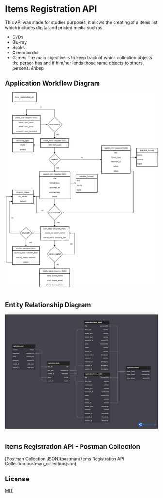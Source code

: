 # Items Registration API

This API was made for studies purposes, it allows the creating of a items list which includes digital and printed media such as:
- DVDs
- Blu-ray
- Books
- Comic books
- Games
The main objective is to keep track of which collection objects the person has and if him/her lends those same objects to others persons.
&nbsp

## Application Workflow Diagram

<div style="display: inline-block;">
 <img title="Application Workflow Diagram" alt="Application Workflow Diagram" align="center" src="img/items_register_api.drawio.png">
</div>
&nbsp

## Entity Relationship Diagram

<div style="display: inline-block;">
 <img title="Entity Relationship Diagram" alt="Entity Relationship Diagram" align="center" src="img/items-registration-api.png">
</div>
&nbsp

## Items Registration API - Postman Collection

[Postman Collection JSON](postman/Items Registration API Collection.postman_collection.json)

## License
[MIT](https://choosealicense.com/licenses/mit/)
